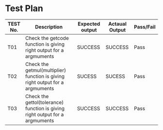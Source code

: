 # Test Plan
| TEST No. | Description | Expected output | Actaual Output | Pass/Fail |
|----------|-------------|-----------------|----------------|-----------|
|   T01    | Check the getcode function is giving right output for a argmuments | SUCCESS | SUCCESS | Pass |
|   T02    | Check the getmul(multiplier) function is giving right output for a argmuments | SUCESS | SUCESS | Pass |
|   T03    | Check the gettol(tolerance) function is giving right output for a argmuments  | SUCCESS | SUCCESS | Pass |


